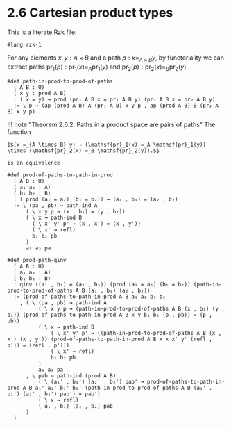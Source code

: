 # 2.6 Cartesian product types

This is a literate Rzk file:

```rzk
#lang rzk-1
```

For any elements $x, y : A \times B$ and a path $p : x =_{A \times B} y$, by functoriality we can extract paths $\mathsf{pr}_1(p) : \mathsf{pr}_1(x) =_A \mathsf{pr}_1(y)$ and $\mathsf{pr}_2(p) : \mathsf{pr}_2(x) =_B \mathsf{pr}_2(y)$.

```rzk
#def path-in-prod-to-prod-of-paths
  ( A B : U)
  ( x y : prod A B)
  : ( x = y) → prod (pr₁ A B x = pr₁ A B y) (pr₂ A B x = pr₂ A B y)
  := \ p → (ap (prod A B) A (pr₁ A B) x y p , ap (prod A B) B (pr₂ A B) x y p)
```


!!! note "Theorem 2.6.2. Paths in a product space are pairs of paths"
    The function

    $$(x =_{A \times B} y) → (\mathsf{pr}_1(x) =_A \mathsf{pr}_1(y)) \times (\mathsf{pr}_2(x) =_B \mathsf{pr}_2(y)).$$

    is an equivalence

```rzk
#def prod-of-paths-to-path-in-prod
  ( A B : U)
  ( a₁ a₂ : A)
  ( b₁ b₂ : B)
  : ( prod (a₁ = a₂) (b₁ = b₂)) → (a₁ , b₁) = (a₂ , b₂)
  := \ (pa , pb) → path-ind A
      ( \ x y p → (x , b₁) = (y , b₂))
      ( \ x → path-ind B
        ( \ x' y' p' → (x , x') = (x , y'))
        ( \ x' → refl)
        b₁ b₂ pb
      )
      a₁ a₂ pa
```


```rzk
#def prod-path-qinv
  ( A B : U)
  ( a₁ a₂ : A)
  ( b₁ b₂ : B)
  : qinv ((a₁ , b₁) = (a₂ , b₂)) (prod (a₁ = a₂) (b₁ = b₂)) (path-in-prod-to-prod-of-paths A B (a₁ , b₁) (a₂ , b₂))
  := (prod-of-paths-to-path-in-prod A B a₁ a₂ b₁ b₂
    , ( \ (pa , pb) → path-ind A
          ( \ x y p → (path-in-prod-to-prod-of-paths A B (x , b₁) (y , b₂)) (prod-of-paths-to-path-in-prod A B x y b₁ b₂ (p , pb)) = (p , pb))
          ( \ x → path-ind B
              ( \ x' y' p' → ((path-in-prod-to-prod-of-paths A B (x , x') (x , y')) (prod-of-paths-to-path-in-prod A B x x x' y' (refl , p')) = (refl , p')))
              ( \ x' → refl)
              b₁ b₂ pb
          )
          a₁ a₂ pa
      , \ pab → path-ind (prod A B)
          ( \ (a₁' , b₁') (a₂' , b₂') pab' → prod-of-paths-to-path-in-prod A B a₁' a₂' b₁' b₂' (path-in-prod-to-prod-of-paths A B (a₁' , b₁') (a₂' , b₂') pab') = pab')
          ( \ x → refl)
          ( a₁ , b₁) (a₂ , b₂) pab
      )
  )
```
